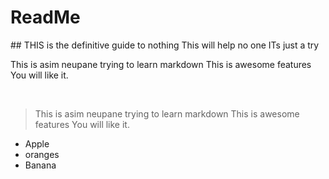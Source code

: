 <h1>ReadMe</h1>
## THIS is the definitive guide to nothing
This will help no one
ITs just a try
<p> This is asim neupane trying to learn markdown
This is awesome features
You will like it.</p>
<br />
<blockquote>
<p> This is asim neupane trying to learn markdown
This is awesome features
You will like it.</p>
</blockquote>

<ul>
<li>Apple</li>
<li>oranges</li>
<li>Banana</li>
</ul>
